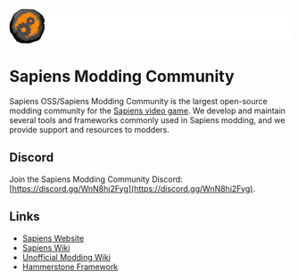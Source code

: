 ![](../banner.png)
# Sapiens Modding Community
Sapiens OSS/Sapiens Modding Community is the largest open-source modding community for the [Sapiens video game](https://playsapiens.com/). We develop and maintain several tools and frameworks commonly used in Sapiens modding, and we provide support and resources to modders. 

## Discord
Join the Sapiens Modding Community Discord: [https://discord.gg/WnN8hj2Fyg](https://discord.gg/WnN8hj2Fyg).

## Links
 - [Sapiens Website](https://playsapiens.com/)
 - [Sapiens Wiki](https://wiki.playsapiens.com/index.php/Main_Page)
 - [Unofficial Modding Wiki](https://wiki.sapiens.dev/)
 - [Hammerstone Framework](https://wiki.sapiens.dev/hammerstone/introduction.html)
